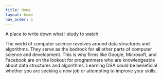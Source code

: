 ```yaml
---
title: Home
layout: home
nav_order: 1
---
```


A place to write down what I study to watch

 The world of computer science revolves around data structures and algorithms. They serve as the bedrock for all other parts of computer science and development. This is why firms like Google, Microsoft, and Facebook are on the lookout for programmers who are knowledgeable about data structures and algorithms. Learning DSA could be beneficial whether you are seeking a new job or attempting to improve your skills. 